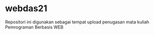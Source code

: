 # webdas21
Repositori ini digunakan sebagai tempat upload penugasan mata kuliah Pemrograman Berbasis WEB
